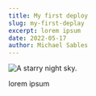 ```yaml
---
title: My first deploy
slug: my-first-deplay
excerpt: lorem ipsum
date: 2022-05-17
author: Michael Sables
---
```

![A starry night sky.](/assets/images/point.jpg)

lorem ipsum